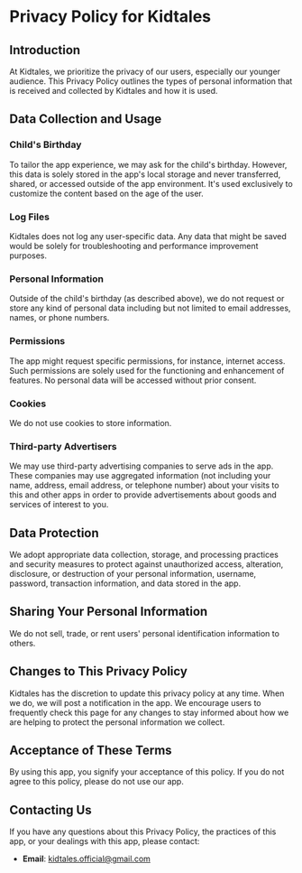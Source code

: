 # Privacy Policy for Kidtales

## Introduction

At Kidtales, we prioritize the privacy of our users, especially our younger audience. This Privacy Policy outlines the types of personal information that is received and collected by Kidtales and how it is used.

## Data Collection and Usage

### Child's Birthday

To tailor the app experience, we may ask for the child's birthday. However, this data is solely stored in the app's local storage and never transferred, shared, or accessed outside of the app environment. It's used exclusively to customize the content based on the age of the user.

### Log Files

Kidtales does not log any user-specific data. Any data that might be saved would be solely for troubleshooting and performance improvement purposes.

### Personal Information

Outside of the child's birthday (as described above), we do not request or store any kind of personal data including but not limited to email addresses, names, or phone numbers.

### Permissions

The app might request specific permissions, for instance, internet access. Such permissions are solely used for the functioning and enhancement of features. No personal data will be accessed without prior consent.

### Cookies

We do not use cookies to store information.

### Third-party Advertisers

We may use third-party advertising companies to serve ads in the app. These companies may use aggregated information (not including your name, address, email address, or telephone number) about your visits to this and other apps in order to provide advertisements about goods and services of interest to you.

## Data Protection

We adopt appropriate data collection, storage, and processing practices and security measures to protect against unauthorized access, alteration, disclosure, or destruction of your personal information, username, password, transaction information, and data stored in the app.

## Sharing Your Personal Information

We do not sell, trade, or rent users' personal identification information to others.

## Changes to This Privacy Policy

Kidtales has the discretion to update this privacy policy at any time. When we do, we will post a notification in the app. We encourage users to frequently check this page for any changes to stay informed about how we are helping to protect the personal information we collect.

## Acceptance of These Terms

By using this app, you signify your acceptance of this policy. If you do not agree to this policy, please do not use our app.

## Contacting Us

If you have any questions about this Privacy Policy, the practices of this app, or your dealings with this app, please contact:

- **Email**: kidtales.official@gmail.com
